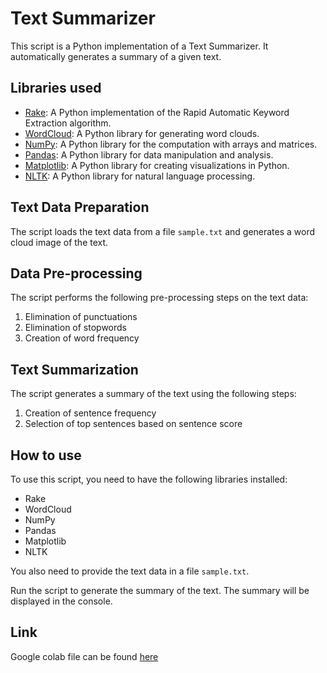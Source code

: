 # Text Summarizer

This script is a Python implementation of a Text Summarizer. It automatically generates a summary of a given text.

## Libraries used

- [Rake](https://pypi.org/project/rake-nltk/): A Python implementation of the Rapid Automatic Keyword Extraction algorithm.
- [WordCloud](https://pypi.org/project/wordcloud/): A Python library for generating word clouds.
- [NumPy](https://numpy.org/): A Python library for the computation with arrays and matrices.
- [Pandas](https://pandas.pydata.org/): A Python library for data manipulation and analysis.
- [Matplotlib](https://matplotlib.org/): A Python library for creating visualizations in Python.
- [NLTK](https://www.nltk.org/): A Python library for natural language processing.

## Text Data Preparation

The script loads the text data from a file `sample.txt` and generates a word cloud image of the text.

## Data Pre-processing

The script performs the following pre-processing steps on the text data:

1. Elimination of punctuations
2. Elimination of stopwords
3. Creation of word frequency

## Text Summarization

The script generates a summary of the text using the following steps:

1. Creation of sentence frequency
2. Selection of top sentences based on sentence score

## How to use

To use this script, you need to have the following libraries installed:

- Rake
- WordCloud
- NumPy
- Pandas
- Matplotlib
- NLTK

You also need to provide the text data in a file `sample.txt`.

Run the script to generate the summary of the text. The summary will be displayed in the console.

## Link

Google colab file can be found [here](https://colab.research.google.com/drive/1_HW42gOYy8BbXnVqeQZoO9k7z79YjWX5 "Link to Colab File")
